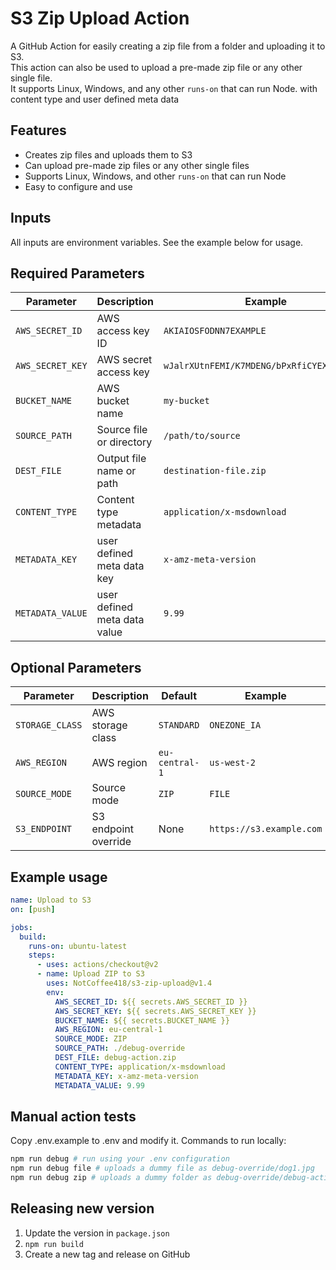 # S3 Zip Upload Action

A GitHub Action for easily creating a zip file from a folder and uploading it to S3.  
This action can also be used to upload a pre-made zip file or any other single file.  
It supports Linux, Windows, and any other `runs-on` that can run Node. with content
type and user defined meta data

## Features

- Creates zip files and uploads them to S3
- Can upload pre-made zip files or any other single files
- Supports Linux, Windows, and other `runs-on` that can run Node
- Easy to configure and use

## Inputs

All inputs are environment variables. See the example below for usage.

## Required Parameters

| Parameter       | Description                  | Example                  |
| --------------- | ---------------------------- | ------------------------ |
| `AWS_SECRET_ID` | AWS access key ID            | `AKIAIOSFODNN7EXAMPLE`   |
| `AWS_SECRET_KEY`| AWS secret access key        | `wJalrXUtnFEMI/K7MDENG/bPxRfiCYEXAMPLEKEY` |
| `BUCKET_NAME`   | AWS bucket name              | `my-bucket`              |
| `SOURCE_PATH`   | Source file or directory     | `/path/to/source`        |
| `DEST_FILE`     | Output file name or path     | `destination-file.zip`   |
| `CONTENT_TYPE`  | Content type metadata        | `application/x-msdownload` |
| `METADATA_KEY`  | user defined meta data key   | `x-amz-meta-version`     |
| `METADATA_VALUE` | user defined meta data value | `9.99`                   |

## Optional Parameters

| Parameter       | Description                  | Default                  | Example             |
| --------------- | ---------------------------- | ------------------------ | ------------------- |
| `STORAGE_CLASS` | AWS storage class            | `STANDARD`               | `ONEZONE_IA`        |
| `AWS_REGION`    | AWS region                   | `eu-central-1`           | `us-west-2`         |
| `SOURCE_MODE`   | Source mode                  | `ZIP`                    | `FILE`              |
| `S3_ENDPOINT`   | S3 endpoint override         | None                     | `https://s3.example.com` |

## Example usage

```yaml
name: Upload to S3
on: [push]

jobs:
  build:
    runs-on: ubuntu-latest
    steps:
      - uses: actions/checkout@v2
      - name: Upload ZIP to S3
        uses: NotCoffee418/s3-zip-upload@v1.4
        env:
          AWS_SECRET_ID: ${{ secrets.AWS_SECRET_ID }}
          AWS_SECRET_KEY: ${{ secrets.AWS_SECRET_KEY }}
          BUCKET_NAME: ${{ secrets.BUCKET_NAME }}
          AWS_REGION: eu-central-1
          SOURCE_MODE: ZIP
          SOURCE_PATH: ./debug-override
          DEST_FILE: debug-action.zip
          CONTENT_TYPE: application/x-msdownload
          METADATA_KEY: x-amz-meta-version
          METADATA_VALUE: 9.99
```

## Manual action tests

Copy .env.example to .env and modify it.
Commands to run locally:

```bash
npm run debug # run using your .env configuration
npm run debug file # uploads a dummy file as debug-override/dog1.jpg
npm run debug zip # uploads a dummy folder as debug-override/debug-action.zip
```

## Releasing new version

1. Update the version in `package.json`
2. `npm run build`
3. Create a new tag and release on GitHub
